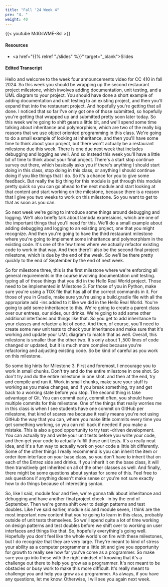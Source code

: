 ```yaml
---
title: "Fall '24 Week 4"
pre: "4. "
weight: 40
---
```


{{< youtube MdGsWME-8sI >}}

#### Resources

* <a href="{{% relref "./slides" %}}" target="_blank">Slides</a>

#### Edited Transcript

Hello and welcome to the week four announcements video for CC 410 in fall 2024. So this week you should be wrapping up the second restaurant project milestone, which involves adding documentation, unit testing, and a UML diagram to your project. You should have done a short example of adding documentation and unit testing to an existing project, and then you'll expand that into the restaurant project. And hopefully you're getting that all done. I noticed that so far I've only got one of those submitted, so hopefully you're getting that wrapped up and submitted pretty soon later today. So this week we're going to shift gears a little bit, and we'll spend some time talking about inheritance and polymorphism, which are two of the really big reasons that we use object oriented programming in this class. We're going to do a small example of looking at inheritance, and then you'll have some time to think about your project, but there won't actually be a restaurant milestone due this week. There is one due next week that includes debugging and logging as well. And so instead this week you'll have a little bit of time to think about your final project. There's a start stop continue survey out there, which basically asks you if there's anything I should start doing in this class, stop doing in this class, or anything I should continue doing if you like things that I do. So it's a chance for you to give some feedback. But really the big thing for this module is get through this module pretty quick so you can go ahead to the next module and start looking at that content and start working on the milestone, because there is a reason that I give you two weeks to work on this milestone. So you want to get to that as soon as you can. 

So next week we're going to introduce some things around debugging and logging. We'll also briefly talk about lambda expressions, which are one of the important things that you'll need for this. We'll do a small example about adding debugging and logging to an existing project, one that you might recognize. And then you're going to have the third restaurant milestone where you're going to implement some inheritance and polymorphism in the existing code. It's one of the few times where we actually refactor existing code to work in that way. And then there'll also be the second final project milestone, which is due by the end of the week. So we'll be there pretty quickly to the end of September by the end of next week. 

So for milestone three, this is the first milestone where we're enforcing all general requirements in the course involving documentation unit testing. typing all of those things that you did in the Hello Real World project. Those need to be implemented in Milestone 3. For those of you in Python, make sure you're using a TOX file that has all of the correct commands in it. For those of you in Gradle, make sure you're using a build.gradle file with all the appropriate add -ins added to it like we did in the Hello Real World. You're going to add some inheritance to this. We're going to create a parent class over our entrees, our sides, our drinks. We're going to add some other additional interfaces and things like that. So you get to add inheritance to your classes and refactor a lot of code. And then, of course, you'll need to create some new unit tests to check your inheritance and make sure that it's working and update your UML diagram to match that as well. Overall, this milestone is smaller than the other two. It's only about 1 ,500 lines of code changed or updated, but it is much more complex because you're refactoring and adjusting existing code. So be kind of careful as you work on this milestone. 

So some big hints for Milestone 3. First and foremost, I encourage you to work in small chunks. Don't try and do the entire milestone in one shot. So don't try and do the entire milestone in one shot. and then at the end, try and compile and run it. Work in small chunks, make sure your stuff is working as you make changes, and if you break something, try and get back to a working state before you stop. The second thing is take advantage of Git. You can commit early, commit often, you should have multiple commits for this milestone. One of the things that really worries me in this class is when I see students have one commit on GitHub per milestone, that kind of scares me because it really means you're not using GitHub the way that you can, where you make little commits every time you get something working, so you can roll back if needed if you make a mistake. This is also a good opportunity to try test -driven development. You can actually try and write your unit tests before you write your code, and then get your code to actually fulfill those unit tests. It's a really neat idea, and it's a fun way to actually work on your code a little bit differently. Some of the other things I really recommend is you can inherit the item or order item interface on your base class, so you don't have to inherit that on each of the Entrez side and drinks. If you inherit it on the base class, it will then transitively get inherited on all of the other classes as well. And finally, there might be some questions about syntax for some of this. Feel free to ask questions if anything doesn't make sense or you're not sure exactly how to do things because of interesting syntax. 

So, like I said, module four and five, we're gonna talk about inheritance and debugging and have another final project check -in by the end of September. Then we're gonna shift over to design patterns and test doubles. Like I've said earlier, module six and module seven, I think are the most important new content that you're going to learn in this class, probably outside of unit tests themselves. So we'll spend quite a lot of time working on design patterns and test doubles before we shift over to working on user interfaces and things like that. So, hopefully everything's going well. Hopefully you don't feel like the whole world's on fire with these milestones, but I do recognize that they are very large. They're meant to kind of stress your ability as a computer programmer a little bit and give you opportunity for growth to really see how far you've come as a programmer. So make sure you go into these with the right mindset of knowing that it's a challenge out there to help you grow as a programmer. It's not meant to be obstacles or busy work to make this more difficult. It's really meant to challenge you and help you grow as a programmer. As always, if you have any questions, let me know. Otherwise, I will see you again next week. 
